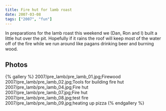 ```yaml
---
title: Fire hut for lamb roast
date: 2007-03-08
tags: ["2007", "fun"]
---
```

In preparations for the lamb roast this weekend we (Dan, Ron and I) built a little hut over the pit.  Hopefully if it rains the roof will keep most of the water off of the fire while we run around like pagans drinking beer and burning wood.

## Photos 

{% gallery %} 
2007/pre_lamb/pre_lamb_01.jpg;Firewood
2007/pre_lamb/pre_lamb_02.jpg;Tools for building fire hut
2007/pre_lamb/pre_lamb_04.jpg;Fire hut
2007/pre_lamb/pre_lamb_07.jpg;Fire hut
2007/pre_lamb/pre_lamb_08.jpg;test fire
2007/pre_lamb/pre_lamb_09.jpg;heating up pizza
{% endgallery %}
